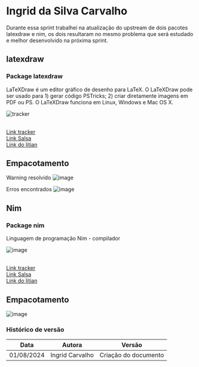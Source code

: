 # Ingrid da Silva Carvalho

Durante essa sprint trabalhei na atualização do upstream de dois pacotes latexdraw e nim, os dois resultaram no mesmo problema que será estudado e melhor desenvolvido na próxima sprint.

## latexdraw
### Package latexdraw
LaTeXDraw é um editor gráfico de desenho para LaTeX. O LaTeXDraw pode ser usado para 1) gerar código PSTricks; 2) criar diretamente imagens em PDF ou PS. O LaTeXDraw funciona em Linux, Windows e Mac OS X.

![tracker](https://github.com/user-attachments/assets/a45ea77c-ef8a-4b3e-8a26-43da4a4bad6a)

<br> [Link tracker](https://tracker.debian.org/pkg/latexdraw)
<br> [Link Salsa](https://salsa.debian.org/java-team/latexdraw)
<br> [Link do litian](https://udd.debian.org/lintian/?packages=latexdraw)

## Empacotamento
Warning resolvido
![image](https://github.com/user-attachments/assets/8fa9e422-cc48-454b-8075-4e4977f5d502)

Erros encontrados
![image](https://github.com/user-attachments/assets/86a44ee9-fe77-4b58-9239-19c117c0927a)

## Nim
### Package nim
Linguagem de programação Nim - compilador

![image](https://github.com/user-attachments/assets/1b047bf4-6764-48ce-8cab-8d1f8df72406)

<br> [Link tracker](https://tracker.debian.org/pkg/nim)
<br> [Link Salsa](https://salsa.debian.org/java-team/nim)
<br> [Link do litian](https://udd.debian.org/lintian/?packages=nim)

## Empacotamento
![image](https://github.com/user-attachments/assets/96652e50-2a74-4a21-8ee0-498cd4e97813)

### Histórico de versão

|Data|Autora|Versão|
|----|------|------|
| 01/08/2024 | Ingrid Carvalho | Criação do documento| 

